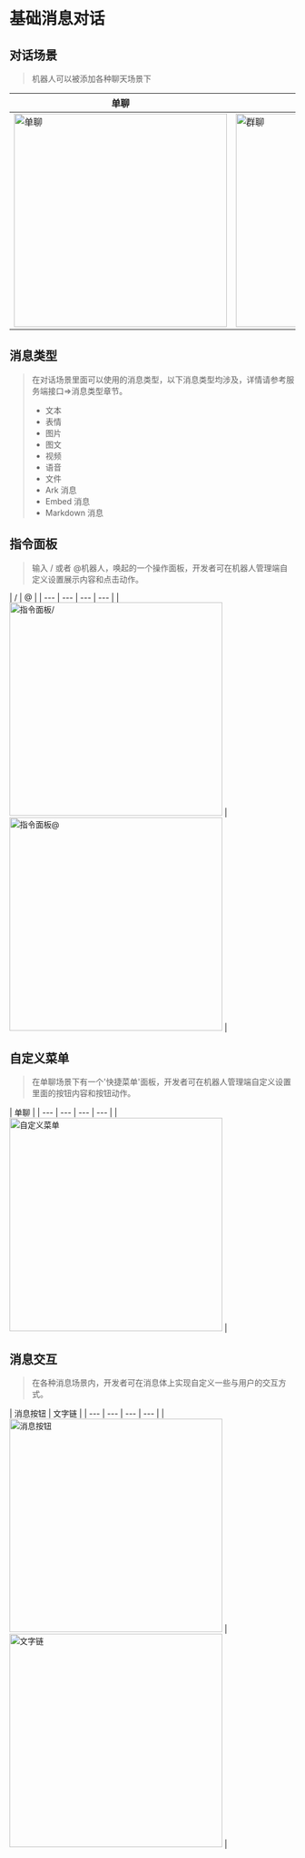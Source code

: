 # 基础消息对话

## 对话场景

> 机器人可以被添加各种聊天场景下


| 单聊 | 群聊 | 文字子频道 | 频道私信 |
| --- | --- | --- | --- |
| <img :src="$withBotBase('/images/api-231017/chat-single.jpg')" alt="单聊" height="375"> | <img :src="$withBotBase('/images/api-231017/chat-group.jpg')" alt="群聊" height="375"> | <img :src="$withBotBase('/images/api-231017/chat-text-channel.jpg')" alt="文字子频道" height="375"> | <img :src="$withBotBase('/images/api-231017/chat-c2c.jpg')" alt="频道私信" height="375">|

## 消息类型

> 在对话场景里面可以使用的消息类型，以下消息类型均涉及，详情请参考服务端接口=\>消息类型章节。
> - 文本
> - 表情
> - 图片
> - 图文
> - 视频
> - 语音
> - 文件
> - Ark 消息
> - Embed 消息
> - Markdown 消息

## 指令面板

> 输入 / 或者 @机器人，唤起的一个操作面板，开发者可在机器人管理端自定义设置展示内容和点击动作。

| / | @ |
| --- | --- | --- | --- |
| <img :src="$withBotBase('/images/api-231017/command-banner-1.jpg')" alt="指令面板/" height="375"> | <img :src="$withBotBase('/images/api-231017/command-banner-2.jpg')" alt="指令面板@" height="375"> |

## 自定义菜单

> 在单聊场景下有一个'快捷菜单'面板，开发者可在机器人管理端自定义设置里面的按钮内容和按钮动作。

| 单聊 |
| --- | --- | --- | --- |
| <img :src="$withBotBase('/images/api-231017/custum-menu.jpg')" alt="自定义菜单" height="375"> |

## 消息交互

> 在各种消息场景内，开发者可在消息体上实现自定义一些与用户的交互方式。

| 消息按钮 | 文字链 |
| --- | --- | --- | --- |
| <img :src="$withBotBase('/images/api-231017/message-btn.jpg')" alt="消息按钮" height="375"> | <img :src="$withBotBase('/images/api-231017/text-chain.jpg')" alt="文字链" height="375"> |
